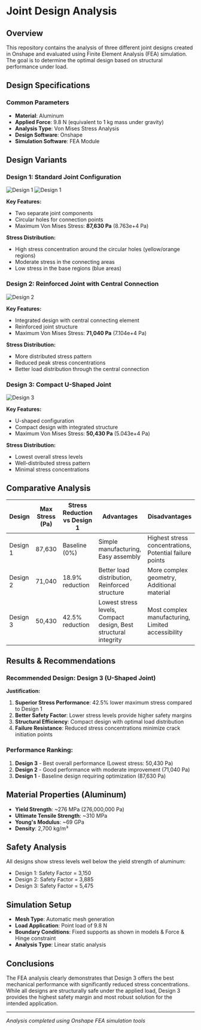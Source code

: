 # Joint Design Analysis

## Overview
This repository contains the analysis of three different joint designs created in Onshape and evaluated using Finite Element Analysis (FEA) simulation. The goal is to determine the optimal design based on structural performance under load.

## Design Specifications

### Common Parameters
- **Material**: Aluminum
- **Applied Force**: 9.8 N (equivalent to 1 kg mass under gravity)
- **Analysis Type**: Von Mises Stress Analysis
- **Design Software**: Onshape
- **Simulation Software**: FEA Module

## Design Variants

### Design 1: Standard Joint Configuration
![Design 1](joint-1/joint-1)
![Design 1](joint-1/joint-1-FEA)

**Key Features:**
- Two separate joint components
- Circular holes for connection points
- Maximum Von Mises Stress: **87,630 Pa** (8.763e+4 Pa)

**Stress Distribution:**
- High stress concentration around the circular holes (yellow/orange regions)
- Moderate stress in the connecting areas
- Low stress in the base regions (blue areas)

### Design 2: Reinforced Joint with Central Connection
![Design 2](Image_2_reference)

**Key Features:**
- Integrated design with central connecting element
- Reinforced joint structure
- Maximum Von Mises Stress: **71,040 Pa** (7.104e+4 Pa)

**Stress Distribution:**
- More distributed stress pattern
- Reduced peak stress concentrations
- Better load distribution through the central connection

### Design 3: Compact U-Shaped Joint
![Design 3](Image_3_reference)

**Key Features:**
- U-shaped configuration
- Compact design with integrated structure
- Maximum Von Mises Stress: **50,430 Pa** (5.043e+4 Pa)

**Stress Distribution:**
- Lowest overall stress levels
- Well-distributed stress pattern
- Minimal stress concentrations

## Comparative Analysis

| Design | Max Stress (Pa) | Stress Reduction vs Design 1 | Advantages | Disadvantages |
|--------|----------------|-------------------------------|------------|---------------|
| Design 1 | 87,630 | Baseline (0%) | Simple manufacturing, Easy assembly | Highest stress concentrations, Potential failure points |
| Design 2 | 71,040 | 18.9% reduction | Better load distribution, Reinforced structure | More complex geometry, Additional material |
| Design 3 | 50,430 | 42.5% reduction | Lowest stress levels, Compact design, Best structural integrity | Most complex manufacturing, Limited accessibility |

## Results & Recommendations

### **Recommended Design: Design 3 (U-Shaped Joint)**

**Justification:**
1. **Superior Stress Performance**: 42.5% lower maximum stress compared to Design 1
2. **Better Safety Factor**: Lower stress levels provide higher safety margins
3. **Structural Efficiency**: Compact design with optimal load distribution
4. **Failure Resistance**: Reduced stress concentrations minimize crack initiation points

### Performance Ranking:
1. **Design 3** - Best overall performance (Lowest stress: 50,430 Pa)
2. **Design 2** - Good performance with moderate improvement (71,040 Pa)
3. **Design 1** - Baseline design requiring optimization (87,630 Pa)

## Material Properties (Aluminum)
- **Yield Strength**: ~276 MPa (276,000,000 Pa)
- **Ultimate Tensile Strength**: ~310 MPa
- **Young's Modulus**: ~69 GPa
- **Density**: 2,700 kg/m³

## Safety Analysis
All designs show stress levels well below the yield strength of aluminum:
- Design 1: Safety Factor = 3,150
- Design 2: Safety Factor = 3,885
- Design 3: Safety Factor = 5,475

## Simulation Setup
- **Mesh Type**: Automatic mesh generation
- **Load Application**: Point load of 9.8 N
- **Boundary Conditions**: Fixed supports as shown in models & Force & Hinge constraint
- **Analysis Type**: Linear static analysis

## Conclusions
The FEA analysis clearly demonstrates that Design 3 offers the best mechanical performance with significantly reduced stress concentrations. While all designs are structurally safe under the applied load, Design 3 provides the highest safety margin and most robust solution for the intended application.


---
*Analysis completed using Onshape FEA simulation tools*
